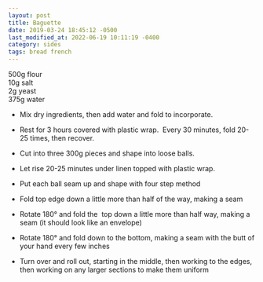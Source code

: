 ```yaml
---
layout: post
title: Baguette
date: 2019-03-24 18:45:12 -0500
last_modified_at: 2022-06-19 10:11:19 -0400
category: sides
tags: bread french
---
```

500g flour  
10g salt  
2g yeast  
375g water  

  * Mix dry ingredients, then add water and fold to incorporate.
  * Rest for 3 hours covered with plastic wrap.  Every 30 minutes, fold 20-25 times, then recover.
  * Cut into three 300g pieces and shape into loose balls.
  * Let rise 20-25 minutes under linen topped with plastic wrap.
  * Put each ball seam up and shape with four step method  

  * Fold top edge down a little more than half of the way, making a seam
  * Rotate 180° and fold the  top down a little more than half way, making a seam (it should look like an envelope)
  * Rotate 180° and fold down to the bottom, making a seam with the butt of your hand every few inches
  * Turn over and roll out, starting in the middle, then working to the edges, then working on any larger sections to make them uniform



